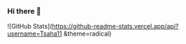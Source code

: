 ### Hi there 👋

<!--
**Tsaha11/Tsaha11** is a ✨ _special_ ✨ repository because its `README.md` (this file) appears on your GitHub profile.

Here are some ideas to get you started:

- 🔭 I’m currently working on ... Codehub.cyclic.app
- 🌱 I’m currently learning ... Dp
- 👯 I’m looking to collaborate on ...
- 🤔 I’m looking for help with ...
- 💬 Ask me about ... about HTML, CSS, JS, Node JS, MONGO DB
- 📫 How to reach me: ...
- 😄 Pronouns: ...
- ⚡ Fun fact: ...
-->
![GitHub Stats](https://github-readme-stats.vercel.app/api?username=Tsaha11 &theme=radical)
